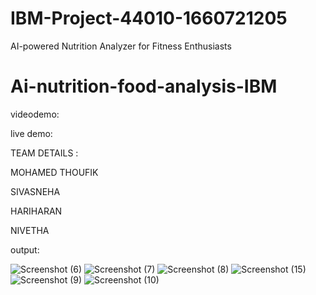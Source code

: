 # IBM-Project-44010-1660721205
AI-powered Nutrition Analyzer for Fitness Enthusiasts
# Ai-nutrition-food-analysis-IBM


videodemo:



live demo:


TEAM DETAILS :

MOHAMED THOUFIK

SIVASNEHA

HARIHARAN

NIVETHA

output:

![Screenshot (6)](https://user-images.githubusercontent.com/113984543/202843944-ca6b88e6-27cf-4578-8612-8e887411bb72.png)
![Screenshot (7)](https://user-images.githubusercontent.com/113984543/202843951-b278f9dc-35ba-42c6-af42-1d28cd9002cc.png)
![Screenshot (8)](https://user-images.githubusercontent.com/113984543/202843959-c737f9ce-7890-41f3-91d9-ebd228d2c52f.png)
![Screenshot (15)](https://user-images.githubusercontent.com/113984543/202843990-b70f210e-4a61-4848-ad5c-489ffda1af07.png)
![Screenshot (9)](https://user-images.githubusercontent.com/113984543/202844002-0e75f3f5-32d0-4d26-ad70-3e6a1ce679ab.png)
![Screenshot (10)](https://user-images.githubusercontent.com/113984543/202844009-ce22c1e4-b560-4b92-b372-81be5a495fa5.png)
